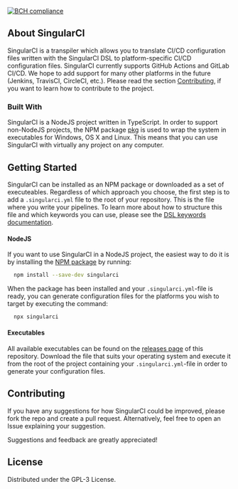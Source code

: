 [![BCH compliance](https://bettercodehub.com/edge/badge/Tobiaskr12/SingularCI?branch=main)](https://bettercodehub.com/)

## About SingularCI
SingularCI is a transpiler which allows you to translate CI/CD configuration files written with the SingularCI DSL to platform-specific CI/CD configuration files. SingularCI currently supports GitHub Actions and GitLab CI/CD. We hope to add support for many other platforms in the future (Jenkins, TravisCI, CircleCI, etc.). Please read the section [Contributing](#contributing), if you want to learn how to contribute to the project. 


### Built With
SingularCI is a NodeJS project written in TypeScript. In order to support non-NodeJS projects, the NPM package [pkg](https://www.npmjs.com/package/pkg) is used to wrap the system in executables for Windows, OS X and Linux. This means that you can use SingularCI with virtually any project on any computer.

## Getting Started
SingularCI can be installed as an NPM package or downloaded as a set of executeables. Regardless of which approach you choose, the first step is to add a `.singularci.yml` file to the root of your repository. This is the file where you write your pipelines. To learn more about how to structure this file and which keywords you can use, please see the [DSL keywords documentation](https://github.com/Tobiaskr12/SingularCI/blob/main/documentation/dsl_keywords_documentation.yml).

#### NodeJS
If you want to use SingularCI in a NodeJS project, the easiest way to do it is by installing the [NPM package](https://www.npmjs.com/package/singularci) by running:

```sh
  npm install --save-dev singularci
```

When the package has been installed and your `.singularci.yml`-file is ready, you can generate configuration files for the platforms you wish to target by executing the command:
```sh
  npx singularci
``` 

#### Executables
All available executables can be found on the [releases page](https://github.com/Tobiaskr12/SingularCI/releases) of this repository. Download the file that suits your operating system and execute it from the root of the project containing your `.singularci.yml`-file in order to generate your configuration files.

## Contributing
If you have any suggestions for how SingularCI could be improved, please fork the repo and create a pull request. Alternatively, feel free to open an Issue explaining your suggestion.

Suggestions and feedback are greatly appreciated!

## License
Distributed under the GPL-3 License.
